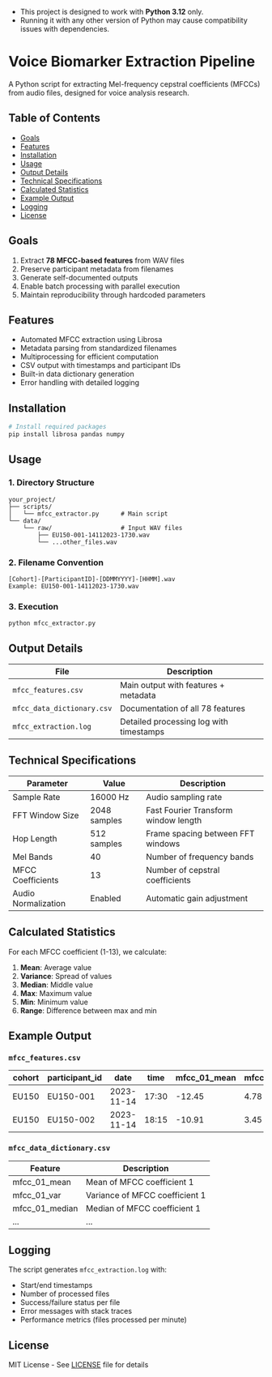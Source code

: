 - This project is designed to work with **Python 3.12** only.
- Running it with any other version of Python may cause compatibility issues with dependencies.

# Voice Biomarker Extraction Pipeline

A Python script for extracting Mel-frequency cepstral coefficients (MFCCs) from audio files, designed for voice analysis research.

## Table of Contents
- [Goals](#goals)
- [Features](#features)
- [Installation](#installation)
- [Usage](#usage)
- [Output Details](#output-details)
- [Technical Specifications](#technical-specifications)
- [Calculated Statistics](#calculated-statistics)
- [Example Output](#example-output)
- [Logging](#logging)
- [License](#license)

## Goals
1. Extract **78 MFCC-based features** from WAV files
2. Preserve participant metadata from filenames
3. Generate self-documented outputs
4. Enable batch processing with parallel execution
5. Maintain reproducibility through hardcoded parameters

## Features
- Automated MFCC extraction using Librosa
- Metadata parsing from standardized filenames
- Multiprocessing for efficient computation
- CSV output with timestamps and participant IDs
- Built-in data dictionary generation
- Error handling with detailed logging

##  Installation
```bash
# Install required packages
pip install librosa pandas numpy
```

## Usage
### 1. Directory Structure
```
your_project/
├── scripts/
│   └── mfcc_extractor.py      # Main script
└── data/
    └── raw/                   # Input WAV files
        ├── EU150-001-14112023-1730.wav
        └── ...other_files.wav
```

### 2. Filename Convention
```
[Cohort]-[ParticipantID]-[DDMMYYYY]-[HHMM].wav
Example: EU150-001-14112023-1730.wav
```

### 3. Execution
```bash
python mfcc_extractor.py
```

## Output Details
| File                        | Description                                  |
|-----------------------------|----------------------------------------------|
| `mfcc_features.csv`         | Main output with features + metadata         |
| `mfcc_data_dictionary.csv`  | Documentation of all 78 features             |
| `mfcc_extraction.log`       | Detailed processing log with timestamps      |

## Technical Specifications
| Parameter           | Value        | Description                          |
|---------------------|--------------|--------------------------------------|
| Sample Rate         | 16000 Hz     | Audio sampling rate                  |
| FFT Window Size     | 2048 samples | Fast Fourier Transform window length |
| Hop Length          | 512 samples  | Frame spacing between FFT windows    |
| Mel Bands           | 40           | Number of frequency bands            |
| MFCC Coefficients   | 13           | Number of cepstral coefficients      |
| Audio Normalization | Enabled      | Automatic gain adjustment            |

## Calculated Statistics
For each MFCC coefficient (1-13), we calculate:
1. **Mean**: Average value
2. **Variance**: Spread of values
3. **Median**: Middle value
4. **Max**: Maximum value
5. **Min**: Minimum value
6. **Range**: Difference between max and min

## Example Output
### `mfcc_features.csv`
| cohort | participant_id | date       | time  | mfcc_01_mean | mfcc_01_var | mfcc_01_max | ... |
|--------|----------------|------------|-------|--------------|-------------|-------------|-----|
| EU150  | EU150-001      | 2023-11-14 | 17:30 | -12.45       | 4.78        | 8.92        | ... |
| EU150  | EU150-002      | 2023-11-14 | 18:15 | -10.91       | 3.45        | 7.81        | ... |

### `mfcc_data_dictionary.csv`
| Feature          | Description                     |
|------------------|---------------------------------|
| mfcc_01_mean     | Mean of MFCC coefficient 1      |
| mfcc_01_var      | Variance of MFCC coefficient 1  |
| mfcc_01_median   | Median of MFCC coefficient 1    |
| ...              | ...                             |

## Logging
The script generates `mfcc_extraction.log` with:
- Start/end timestamps
- Number of processed files
- Success/failure status per file
- Error messages with stack traces
- Performance metrics (files processed per minute)

## License
MIT License - See [LICENSE](LICENSE) file for details